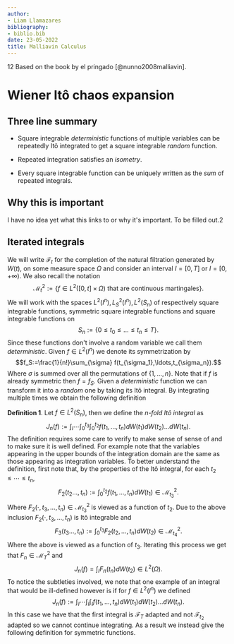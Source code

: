 ```yaml
---
author:
- Liam Llamazares
bibliography:
- biblio.bib
date: 23-05-2022
title: Malliavin Calculus
---
```

12
Based on the book by el pringado [@nunno2008malliavin].

# Wiener Itô chaos expansion

## Three line summary

-   Square integrable *deterministic* functions of multiple variables
    can be repeatedly Itô integrated to get a square integrable *random*
    function.

-   Repeated integration satisfies an *isometry*.

-   Every square integrable function can be uniquely written as the
    *sum* of repeated integrals.

## Why this is important

I have no idea yet what this links to or why it's important. To be
filled out.2

## Iterated integrals

We will write $\mathcal{F}_t$ for the completion of the natural
filtration generated by $W(t)$, on some measure space $\Omega$ and
consider an interval $I=[0,T]$ or $I=[0,+\infty)$. We also recall the
notation
$$
\mathcal{M}_t^2:=\{f\in L^2([0,t]\times\Omega)\text{ that are continuous martingales}\}.
$$
We will work with the spaces $L^2(I^n), L^2_S(I^n),L^2(S_n)$ of
respectively square integrable functions, symmetric square integrable
functions and square integrable functions on
$$S_n:=\{0\leq t_0\leq\ldots\leq t_n\leq T\}.$$ 
 Since these functions
don't involve a random variable we call them *deterministic*. Given
$f\in L^2(I^n)$ we denote its symmetrization by
$$f_S:=\frac{1}{n!}\sum_{\sigma} f(t_{\sigma_1},\ldots,t_{\sigma_n}).$$
Where $\sigma$ is summed over all the permutations of $\{1,\ldots,n\}$.
Note that if $f$ is already symmetric then $f=f_S$. Given a
*deterministic* function we can transform it into a *random* one by
taking its Itô integral. By integrating multiple times we obtain the
following definition

**Definition 1**. Let $f\in L^2(S_n)$, then we define the *n-fold Itô
integral* as
$$J_n(f):=\int_I\cdots \int_{0}^{t_3}\int_{0}^{t_2} f(t_1,\ldots,t_n)dW(t_1) dW(t_2)\ldots dW(t_n).$$
The definition requires some care to verify to make sense of sense of
and to make sure it is well defined. For example note that the variables
appearing in the upper bounds of the integration domain are the same as
those appearing as integration variables. To better understand the
definition, first note that, by the properties of the Itô integral, for
each $t_2\leq\cdots\leq t_n$,
$$F_2(t_2\ldots,t_n):=    \int_{0}^{t_2} f(t_1,\ldots,t_n)dW(t_1) \in \mathcal{M}_{t_3}^2.$$
Where $F_2(\cdot,t_3,\ldots,t_n)\in \mathcal{M}_{t_3}^2$ is viewed as a
function of $t_2$. Due to the above inclusion
$F_2(\cdot,t_3,\ldots,t_n)$ is Itô integrable and
$$F_3(t_3\ldots,t_n):=    \int_{0}^{t_3} F_2(t_2,\ldots,t_n)dW(t_2) \in \mathcal{M}_{t_4}^2  .$$
Where the above is viewed as a function of $t_3$. Iterating this process
we get that $F_n \in \mathcal{M}_T^2$ and
$$J_n(f)=\int_I F_n(t_n)dW(t_2) \in L^2(\Omega).$$
To notice the
subtleties involved, we note that one example of an integral that would
be ill-defined however is if for $f\in L^2(I^n)$ we defined
$$J_n(f):=\int_I\cdots \int_I\int_I f(t_1,\ldots,t_n)dW(t_1) dW(t_2)\ldots dW(t_n).$$
In this case we have that the first integral is $\mathcal{F}_T$ adapted
and not $\mathcal{F}_{t_2}$ adapted so we cannot continue integrating.
As a result we instead give the following definition for symmetric
functions.



